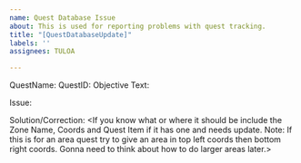 ```yaml
---
name: Quest Database Issue
about: This is used for reporting problems with quest tracking.
title: "[QuestDatabaseUpdate]"
labels: ''
assignees: TULOA

---
```


QuestName: <QuestName from log>
QuestID: <QuestID if you have it>
Objective Text: <Some quests have the same name. If you dont have the QuestID fill this in.>

Issue: <Problem with the quest.>

Solution/Correction:  <If  you know what or where it should be include the Zone Name, Coords and Quest Item if it has one and needs update. Note: If this is for an area quest try to give an area in top left coords then bottom right coords. Gonna need to think about how to do larger areas later.>

